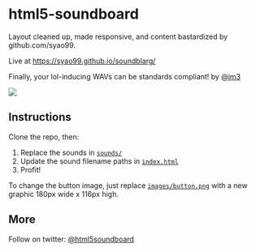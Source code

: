html5-soundboard
================

Layout cleaned up, made responsive, and content bastardized by github.com/syao99.

Live at https://syao99.github.io/soundblarg/

Finally, your lol-inducing WAVs can be standards compliant! by [@jm3](http://twitter.com/jm3)

![](http://businesscards.jm3.net/html5-soundboard-logo.png)

## Instructions

Clone the repo, then:

1. Replace the sounds in [`sounds/`](https://github.com/jm3/html5-soundboard/tree/master/sounds)
2. Update the sound filename paths in [`index.html`](https://github.com/jm3/html5-soundboard/blob/master/index.html)
3. Profit!

To change the button image, just replace [`images/button.png`](https://github.com/jm3/html5-soundboard/blob/master/images/button.png) with
a new graphic 180px wide x 116px high.

## More

Follow on twitter: [@html5soundboard](http://twitter.com/html5soundboard)
